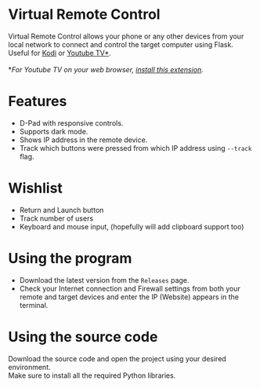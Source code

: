 # Virtual Remote Control
Virtual Remote Control allows your phone or any other devices from your local network to connect and control the target computer using Flask.\
Useful for [Kodi](https://kodi.tv/) or [Youtube TV*](https://www.youtube.com/tv).\
\
**For Youtube TV on your web browser, [install this extension](https://chrome.google.com/webstore/detail/youtube-for-tv-4k/pdpkefmdjkgijhnhjkblpielhiikadbb).*

# Features  
- D-Pad with responsive controls.
- Supports dark mode.
- Shows IP address in the remote device.
- Track which buttons were pressed from which IP address using ``--track`` flag.

# Wishlist
- Return and Launch button
- Track number of users
- Keyboard and mouse input, (hopefully will add clipboard support too)

# Using the program
- Download the latest version from the ``Releases`` page. 
- Check your Internet connection and Firewall settings from both your remote and target devices and enter the IP (Website) appears in the terminal.

# Using the source code  
Download the source code and open the project using your desired environment.\
Make sure to install all the required Python libraries.
